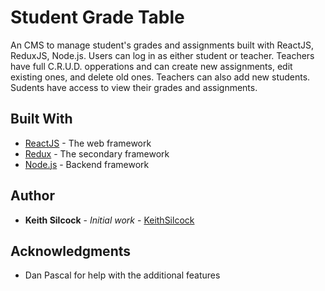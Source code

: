 # Student Grade Table

An CMS to manage student's grades and assignments built with ReactJS, ReduxJS, Node.js.
Users can log in as either student or teacher.
Teachers have full C.R.U.D. opperations and can create new assignments, edit existing ones, and delete old ones. Teachers can also add new students.
Sudents have access to view their grades and assignments.

## Built With

- [ReactJS](https://reactjs.org/) - The web framework
- [Redux](https://redux.js.org/) - The secondary framework
- [Node.js](https://nodejs.org/en/) - Backend framework

## Author

- **Keith Silcock** - _Initial work_ - [KeithSilcock](https://github.com/KeithSilcock)

## Acknowledgments

- Dan Pascal for help with the additional features
